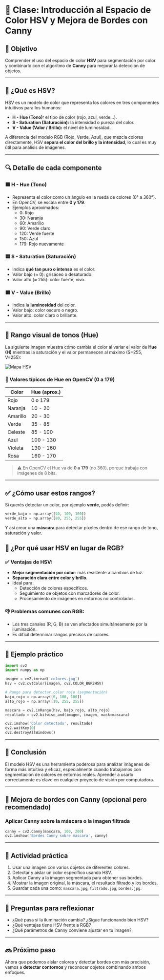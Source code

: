 # 🎨 Clase: Introducción al Espacio de Color HSV y Mejora de Bordes con Canny

## 🎯 Objetivo

Comprender el uso del espacio de color **HSV** para segmentación por color y combinarlo con el algoritmo de **Canny** para mejorar la detección de objetos.

---

## 📘 ¿Qué es HSV?

HSV es un modelo de color que representa los colores en tres componentes intuitivos para los humanos:

- **H - Hue (Tono):** el tipo de color (rojo, azul, verde...).
- **S - Saturation (Saturación):** la intensidad o pureza del color.
- **V - Value (Valor / Brillo):** el nivel de luminosidad.

A diferencia del modelo RGB (Rojo, Verde, Azul), que mezcla colores directamente, HSV **separa el color del brillo y la intensidad**, lo cual es muy útil para análisis de imágenes.

---

## 🔍 Detalle de cada componente

### 🟥 H - Hue (Tono)
- Representa el color como un ángulo en la rueda de colores (0° a 360°).
- En OpenCV, se escala entre **0 y 179**.
- Ejemplos aproximados:
  - 0: Rojo
  - 30: Naranja
  - 60: Amarillo
  - 90: Verde claro
  - 120: Verde fuerte
  - 150: Azul
  - 179: Rojo nuevamente

### 🟨 S - Saturation (Saturación)
- Indica **qué tan puro o intenso** es el color.
- Valor bajo (≈ 0): grisáceo o desaturado.
- Valor alto (≈ 255): color fuerte, vivo.

### 🟩 V - Value (Brillo)
- Indica la **luminosidad** del color.
- Valor bajo: color oscuro o negro.
- Valor alto: color claro o brillante.

---
## 🌈 Rango visual de tonos (Hue)

La siguiente imagen muestra cómo cambia el color al variar el valor de **Hue (H)** mientras la saturación y el valor permanecen al máximo (S=255, V=255):

![Mapa HSV](hsv_colormap.png)

### 📏 Valores típicos de Hue en OpenCV (0 a 179)

| Color       | Hue (aprox.) |
|-------------|--------------|
| Rojo        | 0 o 179      |
| Naranja     | 10 - 20      |
| Amarillo    | 20 - 30      |
| Verde       | 35 - 85      |
| Celeste     | 85 - 100     |
| Azul        | 100 - 130    |
| Violeta     | 130 - 160    |
| Rosa        | 160 - 170    |

> ⚠️ En OpenCV el Hue va de **0 a 179** (no 360), porque trabaja con imágenes de 8 bits.

---

## ✅ ¿Cómo usar estos rangos?

Si querés detectar un color, por ejemplo **verde**, podés definir:

```python
verde_bajo = np.array([40, 100, 100])
verde_alto = np.array([80, 255, 255])
```

Y así crear una **máscara** para detectar píxeles dentro de ese rango de tono, saturación y valor.

## 🤖 ¿Por qué usar HSV en lugar de RGB?

### ✅ Ventajas de HSV:
- **Mejor segmentación por color**: más resistente a cambios de luz.
- **Separación clara entre color y brillo**.
- Ideal para:
  - Detección de colores específicos.
  - Seguimiento de objetos con marcadores de color.
  - Procesamiento de imágenes en entornos no controlados.

### 👎 Problemas comunes con RGB:
- Los tres canales (R, G, B) se ven afectados simultáneamente por la iluminación.
- Es difícil determinar rangos precisos de colores.

---

## 🧪 Ejemplo práctico

```python
import cv2
import numpy as np

imagen = cv2.imread('colores.jpg')
hsv = cv2.cvtColor(imagen, cv2.COLOR_BGR2HSV)

# Rango para detectar color rojo (segmentación)
bajo_rojo = np.array([0, 100, 100])
alto_rojo = np.array([10, 255, 255])

mascara = cv2.inRange(hsv, bajo_rojo, alto_rojo)
resultado = cv2.bitwise_and(imagen, imagen, mask=mascara)

cv2.imshow('Color detectado', resultado)
cv2.waitKey(0)
cv2.destroyAllWindows()
```

---

## 🧠 Conclusión

El modelo HSV es una herramienta poderosa para analizar imágenes de forma más intuitiva y eficaz, especialmente cuando trabajamos con segmentación de colores en entornos reales. Aprender a usarlo correctamente es clave en cualquier proyecto de visión por computadora.


---

## 🔹 Mejora de bordes con Canny (opcional pero recomendado)

### Aplicar Canny sobre la máscara o la imagen filtrada

```python
canny = cv2.Canny(mascara, 100, 200)
cv2.imshow('Bordes Canny sobre mascara', canny)
```

---

## 🧪 Actividad práctica

1. Usar una imagen con varios objetos de diferentes colores.
2. Detectar y aislar un color específico usando HSV.
3. Aplicar Canny a la imagen segmentada para obtener sus bordes.
4. Mostrar la imagen original, la máscara, el resultado filtrado y los bordes.
5. Guardar cada una como: `mascara.jpg`, `filtrado.jpg`, `bordes.jpg`.

---

## 🧠 Preguntas para reflexionar

- ¿Qué pasa si la iluminación cambia? ¿Sigue funcionando bien HSV?
- ¿Qué ventajas tiene HSV frente a RGB?
- ¿Qué parámetros de Canny conviene ajustar en tu imagen?

---

## 🔜 Próximo paso

Ahora que podemos aislar colores y detectar bordes con más precisión, vamos a **detectar contornos** y reconocer objetos combinando ambos enfoques.
